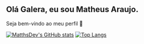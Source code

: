 ## Olá Galera, eu sou Matheus Araujo.
Seja bem-vindo ao meu perfil 👋

[![MatthsDev's GitHub stats](https://github-readme-stats.vercel.app/api?username=MatthsDev&count_private=true&show_icons=true&theme=dark)](https://github.com/MatthsDev/github-readme-stats)
[![Top Langs](https://github-readme-stats.vercel.app/api/top-langs/?username=MatthsDev&count_private=true&show_icons=true&theme=dark)](https://github.com/MatthsDev/github-readme-stats)


<!--
**MatthsDev/MatthsDev** is a ✨ _special_ ✨ repository because its `README.md` (this file) appears on your GitHub profile.

Here are some ideas to get you started:

- 🔭 I’m currently working on ...
- 🌱 I’m currently learning ...
- 👯 I’m looking to collaborate on ...
- 🤔 I’m looking for help with ...
- 💬 Ask me about ...
- 📫 How to reach me: ...
- 😄 Pronouns: ...
- ⚡ Fun fact: ...
-->
